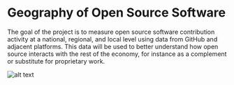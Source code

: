 # Geography of Open Source Software

The goal of the project is to measure open source software contribution activity at a national, regional, and local level using data from GitHub and adjacent platforms. This data will be used to better understand how open source interacts with the rest of the economy, for instance as a complement or substitute for proprietary work.

![alt text](https://github.com/n1tecki/Geography-of-Open-Source-Software/blob/main/DFD.jpg?raw=true)
